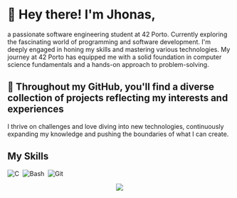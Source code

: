 # 👋 Hey there! I'm Jhonas,
a passionate software engineering student at 42 Porto.
Currently exploring the fascinating world of programming and software development.
I'm deeply engaged in honing my skills and mastering various technologies.
My journey at 42 Porto has equipped me with a solid foundation in computer science fundamentals and a hands-on approach to problem-solving.

## 🚀 Throughout my GitHub, you'll find a diverse collection of projects reflecting my interests and experiences
I thrive on challenges and love diving into new technologies, continuously expanding my knowledge and pushing the boundaries of what I can create.

## My Skills

![C](https://img.shields.io/badge/C-00599C?style=for-the-badge&logo=c&logoColor=white)&nbsp;
![Bash](https://img.shields.io/badge/Shell_Script-121011?style=for-the-badge&logo=gnu-bash&logoColor=white)&nbsp;
![Git](https://img.shields.io/badge/GIT-E44C30?style=for-the-badge&logo=git&logoColor=white)&nbsp;

<p align="center">
  <img src="https://github.com/Jburlama/Jburlama/assets/132925534/67df1c34-6e42-48e0-a7b9-bfc57d8a55ab"/>
</p>

